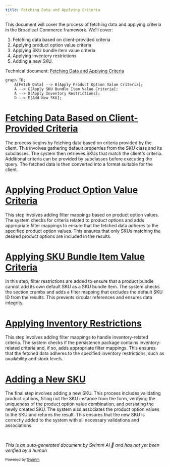 ```yaml
---
title: Fetching Data and Applying Criteria
---
```

This document will cover the process of fetching data and applying criteria in the Broadleaf Commerce framework. We'll cover:

1. Fetching data based on client-provided criteria
2. Applying product option value criteria
3. Applying SKU bundle item value criteria
4. Applying inventory restrictions
5. Adding a new SKU.

Technical document: <SwmLink doc-title="Fetching Data and Applying Criteria">[Fetching Data and Applying Criteria](/.swm/fetching-data-and-applying-criteria.515c93is.sw.md)</SwmLink>

```mermaid
graph TD;
    A[Fetch Data] --> B[Apply Product Option Value Criteria];
    A --> C[Apply SKU Bundle Item Value Criteria];
    A --> D[Apply Inventory Restrictions];
    D --> E[Add New SKU];
```

# [Fetching Data Based on Client-Provided Criteria](https://app.swimm.io/repos/Z2l0aHViJTNBJTNBQnJvYWRsZWFmQ29tbWVyY2UtZGVtby1uZXclM0ElM0FTd2ltbS1EZW1v/docs/515c93is#fetching-data)

The process begins by fetching data based on criteria provided by the client. This involves gathering default properties from the SKU class and its subclasses. The system then retrieves SKUs that match the client's criteria. Additional criteria can be provided by subclasses before executing the query. The fetched data is then converted into a format suitable for the client.

# [Applying Product Option Value Criteria](https://app.swimm.io/repos/Z2l0aHViJTNBJTNBQnJvYWRsZWFmQ29tbWVyY2UtZGVtby1uZXclM0ElM0FTd2ltbS1EZW1v/docs/515c93is#applying-product-option-value-criteria)

This step involves adding filter mappings based on product option values. The system checks for criteria related to product options and adds appropriate filter mappings to ensure that the fetched data adheres to the specified product option values. This ensures that only SKUs matching the desired product options are included in the results.

# [Applying SKU Bundle Item Value Criteria](https://app.swimm.io/repos/Z2l0aHViJTNBJTNBQnJvYWRsZWFmQ29tbWVyY2UtZGVtby1uZXclM0ElM0FTd2ltbS1EZW1v/docs/515c93is#applying-sku-bundle-item-value-criteria)

In this step, filter restrictions are added to ensure that a product bundle cannot add its own default SKU as a SKU bundle item. The system checks the section crumbs and adds a filter mapping that excludes the default SKU ID from the results. This prevents circular references and ensures data integrity.

# [Applying Inventory Restrictions](https://app.swimm.io/repos/Z2l0aHViJTNBJTNBQnJvYWRsZWFmQ29tbWVyY2UtZGVtby1uZXclM0ElM0FTd2ltbS1EZW1v/docs/515c93is#applying-inventory-restrictions)

This step involves adding filter mappings to handle inventory-related criteria. The system checks if the persistence package contains inventory-related criteria and, if so, adds appropriate filter mappings. This ensures that the fetched data adheres to the specified inventory restrictions, such as availability and stock levels.

# [Adding a New SKU](https://app.swimm.io/repos/Z2l0aHViJTNBJTNBQnJvYWRsZWFmQ29tbWVyY2UtZGVtby1uZXclM0ElM0FTd2ltbS1EZW1v/docs/515c93is#adding-a-new-sku)

The final step involves adding a new SKU. This process includes validating product options, filling out the SKU instance from the form, verifying the uniqueness of the product option value combination, and persisting the newly created SKU. The system also associates the product option values to the SKU and returns the result. This ensures that the new SKU is correctly added to the system with all necessary validations and associations.

&nbsp;

*This is an auto-generated document by Swimm AI 🌊 and has not yet been verified by a human*

<SwmMeta version="3.0.0" repo-id="Z2l0aHViJTNBJTNBQnJvYWRsZWFmQ29tbWVyY2UtZGVtby1uZXclM0ElM0FTd2ltbS1EZW1v" repo-name="BroadleafCommerce-demo-new" doc-type="product-flows"><sup>Powered by [Swimm](/)</sup></SwmMeta>
